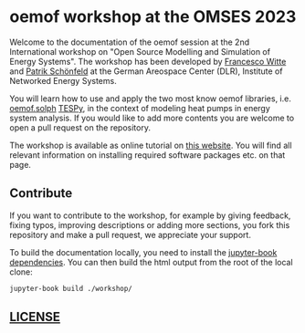 # oemof workshop at the OMSES 2023

Welcome to the documentation of the oemof session at the 2nd International workshop on "Open Source Modelling and
Simulation of Energy Systems". The workshop has been developed by [Francesco Witte](https://github.com/fwitte) and
[Patrik Schönfeld](https://github.com/p-snft) at the German Areospace Center (DLR), Institute of Networked Energy
Systems.

You will learn how to use and apply the two most know oemof libraries, i.e.
[oemof.solph](https://github.com/oemof/oemof-solph) [TESPy](https://github.com/oemof/tespy), in the context of modeling
heat pumps in energy system analysis. If you would like to add more contents you are welcome to open a pull request on
the repository.

The workshop is available as online tutorial on [this website](https://fwitte.github.io/oemof-workshop-osmses-2023). You
will find all relevant information on installing required software packages etc. on that page.

## Contribute

If you want to contribute to the workshop, for example by giving feedback, fixing typos, improving descriptions or
adding more sections, you fork this repository and make a pull request, we appreciate your support.

To build the documentation locally, you need to install the
[jupyter-book dependencies](https://jupyterbook.org/en/stable/start/overview.html#install-jupyter-book). You can then
build the html output from the root of the local clone:

```bash
jupyter-book build ./workshop/
```

## [LICENSE](LICENSE)
